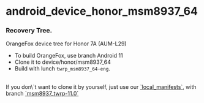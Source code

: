 # android_device_honor_msm8937_64
### Recovery Tree.

OrangeFox device tree for Honor 7A (AUM-L29)
- To build OrangeFox, use branch Android 11
- Clone it to device/honor/msm8937_64
- Build with lunch `twrp_msm8937_64-eng`.
<br/>
If you don\`t want to clone it by yourself, just use our <a href="https://github.com/Honor-MSM8937/local_manifests/">`local_manifests`</a>, with branch <a href="https://github.com/Honor-MSM8937/local_manifests/tree/msm8937_twrp-11.0">`msm8937_twrp-11.0`</a>

